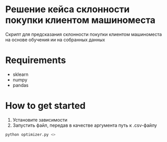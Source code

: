 # Решение кейса склонности покупки клиентом машиноместа
Скрипт для предсказания склонности покупки клиентом машиноместа на основе обучения ии на собранных данных

# Requirements
- sklearn
- numpy
- pandas

# How to get started
1. Установите зависимости
2. Запустить файл, передав в качестве аргумента путь к .csv-файлу
```python
python optimizer.py <>
```
